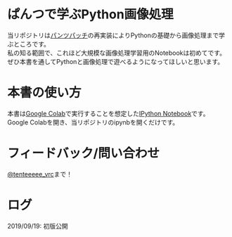 # ぱんつで学ぶPython画像処理
当リポジトリは[パンツパッチ](https://github.com/TenteEEEE/quiche_pantie_patch)の再実装によりPythonの基礎から画像処理まで学ぶところです。  
私の知る範囲で、これほど大規模な画像処理学習用のNotebookは初めてです。  
ぜひ本書を通してPythonと画像処理で遊べるようになってほしいと思います。

# 本書の使い方
本書は[Google Colab](https://colab.research.google.com)で実行することを想定した[IPython Notebook](https://ipython.org/ipython-doc/dev/notebook/notebook.html)です。  
Google Colabを開き、当リポジトリのipynbを開くだけです。

# フィードバック/問い合わせ
[@tenteeeee_vrc](https://twitter.com/tenteeeee_vrc)まで！

# ログ
2019/09/19: 初版公開
